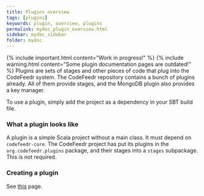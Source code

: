 ```yaml
---
title: Plugins overview
tags: [plugins]
keywords: plugin, overview, plugins
permalink: mydoc_plugin_overview.html
sidebar: mydoc_sidebar
folder: mydoc
---
```

{% include important.html content="Work in progress!" %}
{% include warning.html content="Some plugin documentation pages are outdated!" %}
Plugins are sets of stages and other pieces of code that plug into the CodeFeedr system. The CodeFeedr 
repository contains a bunch of plugins already. All of them provide stages, and the MongoDB plugin 
also provides a key manager.

To use a plugin, simply add the project as a dependency in your SBT build file.

### What a plugin looks like

A plugin is a simple Scala project without a main class. It must depend on `codefeedr-core`. The CodeFeedr 
project has put its plugins in the `org.codefeedr.plugins` package, and their stages into a `stages` 
subpackage. This is not required.

### Creating a plugin
See [this](/mydoc_your_own_plugin.html) page.